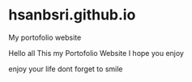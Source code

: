 # hsanbsri.github.io
My portofolio website

Hello all This my Portofolio Website 
I hope you enjoy


enjoy your life 
dont forget to smile
#
